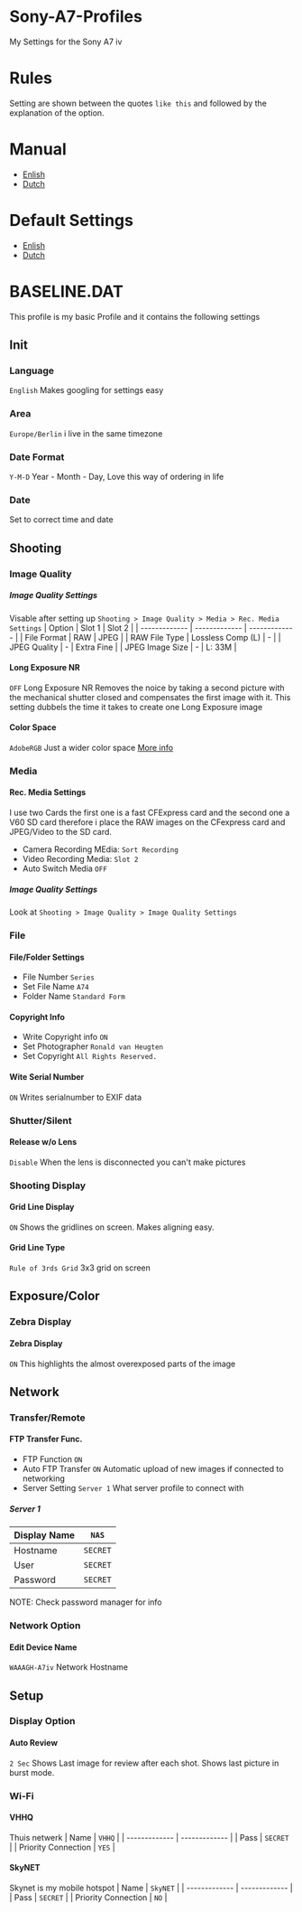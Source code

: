 # Sony-A7-Profiles
My Settings for the Sony A7 iv

# Rules
Setting are shown between the quotes `like this` and followed by the explanation of the option.

# Manual
* [Enlish](https://helpguide.sony.net/ilc/2110/v1/en/index.html)
* [Dutch](https://helpguide.sony.net/ilc/2110/v1/nl/index.html)

# Default Settings
* [Enlish](https://helpguide.sony.net/ilc/2110/v1/en/contents/TP1000660154.html)
* [Dutch](https://helpguide.sony.net/ilc/2110/v1/nl/contents/TP1000660901.html)

# BASELINE.DAT
This profile is my basic Profile and it contains the following settings

## Init
### Language
`English` Makes googling for settings easy

### Area
`Europe/Berlin` i live in the same timezone

### Date Format
`Y-M-D` Year - Month - Day, Love this way of ordering in life

### Date
Set to correct time and date

## Shooting
### Image Quality
##### Image Quality Settings
Visable after setting up `Shooting > Image Quality > Media > Rec. Media Settings`
| Option | Slot 1 | Slot 2 |
| ------------- | ------------- | ------------- |
| File Format | RAW | JPEG |
| RAW File Type | Lossless Comp (L) | - |
| JPEG Quality | - | Extra Fine |
| JPEG Image Size | - | L: 33M |

#### Long Exposure NR
`OFF` Long Exposure NR Removes the noice by taking a second picture with the mechanical shutter closed and compensates the first image with it. This setting dubbels the time it takes to create one Long Exposure image

#### Color Space
`AdobeRGB` Just a wider color space [More info](https://expertphotography.com/srgb-vs-adobe-rgb/#:~:text=SRGB%20and%20Adobe%20RGB%20include,which%20color%20spaces%20they%20require.)

### Media
#### Rec. Media Settings
I use two Cards the first one is a fast CFExpress card and the second one a V60 SD card therefore i place the RAW images on the CFexpress card and JPEG/Video to the SD card.
* Camera Recording MEdia: `Sort Recording`
* Video Recording Media: `Slot 2`
* Auto Switch Media `OFF`

##### Image Quality Settings
Look at `Shooting > Image Quality > Image Quality Settings`

### File
#### File/Folder Settings
* File Number `Series`
* Set File Name `A74`
* Folder Name `Standard Form`

#### Copyright Info
* Write Copyright info `ON`
* Set Photographer `Ronald van Heugten`
* Set Copyright `All Rights Reserved.`

#### Wite Serial Number
`ON` Writes serialnumber to EXIF data

### Shutter/Silent
#### Release w/o Lens
`Disable` When the lens is disconnected you can't make pictures

### Shooting Display
#### Grid Line Display
`ON` Shows the gridlines on screen. Makes aligning easy.

#### Grid Line Type
`Rule of 3rds Grid` 3x3 grid on screen

## Exposure/Color
### Zebra Display
#### Zebra Display
`ON` This highlights the almost overexposed parts of the image

## Network
### Transfer/Remote
#### FTP Transfer Func.
* FTP Function `ON`
* Auto FTP Transfer `ON` Automatic upload of new images if connected to networking
* Server Setting `Server 1` What server profile to connect with

##### Server 1
| Display Name | `NAS` | 
| ------------- | ------------- |
| Hostname | `SECRET` | 
| User | `SECRET` | 
| Password | `SECRET` |
NOTE: Check password manager for info

### Network Option
#### Edit Device Name
`WAAAGH-A7iv` Network Hostname

## Setup
### Display Option
#### Auto Review
`2 Sec` Shows Last image for review after each shot. Shows last picture in burst mode.

### Wi-Fi
#### VHHQ
Thuis netwerk
| Name | `VHHQ` |
| ------------- | ------------- |
| Pass | `SECRET` |
| Priority Connection | `YES` |

#### SkyNET
Skynet is my mobile hotspot
| Name | `SkyNET` |
| ------------- | ------------- |
| Pass | `SECRET` |
| Priority Connection | `NO` |
